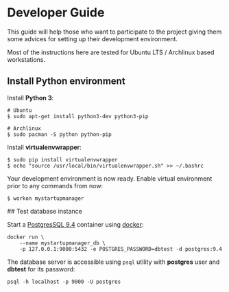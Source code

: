 # Developer Guide

This guide will help those who want to participate to the project giving them
some advices for setting up their development environment.

Most of the instructions here are tested for Ubuntu LTS / Archlinux based
workstations.

## Install Python environment

Install **Python 3**:

```shell
# Ubuntu
$ sudo apt-get install python3-dev python3-pip

# Archlinux
$ sudo pacman -S python python-pip
```

Install **virtualenvwrapper**:

```shell
$ sudo pip install virtualenvwrapper
$ echo "source /usr/local/bin/virtualenvwrapper.sh" >> ~/.bashrc
```

Your development environment is now ready.
Enable virtual environment prior to any commands from now:

```shell
$ workon mystartupmanager
```

## Test database instance

Start a [PostgresSQL 9.4](https://hub.docker.com/_/postgres/) container using
[docker](https://www.docker.com/):

```shell
docker run \
    --name mystartupmanager_db \
    -p 127.0.0.1:9000:5432 -e POSTGRES_PASSWORD=dbtest -d postgres:9.4
```

The database server is accessible using `psql` utility with **postgres** user
and **dbtest** for its password:

```shell
psql -h localhost -p 9000 -U postgres
```
